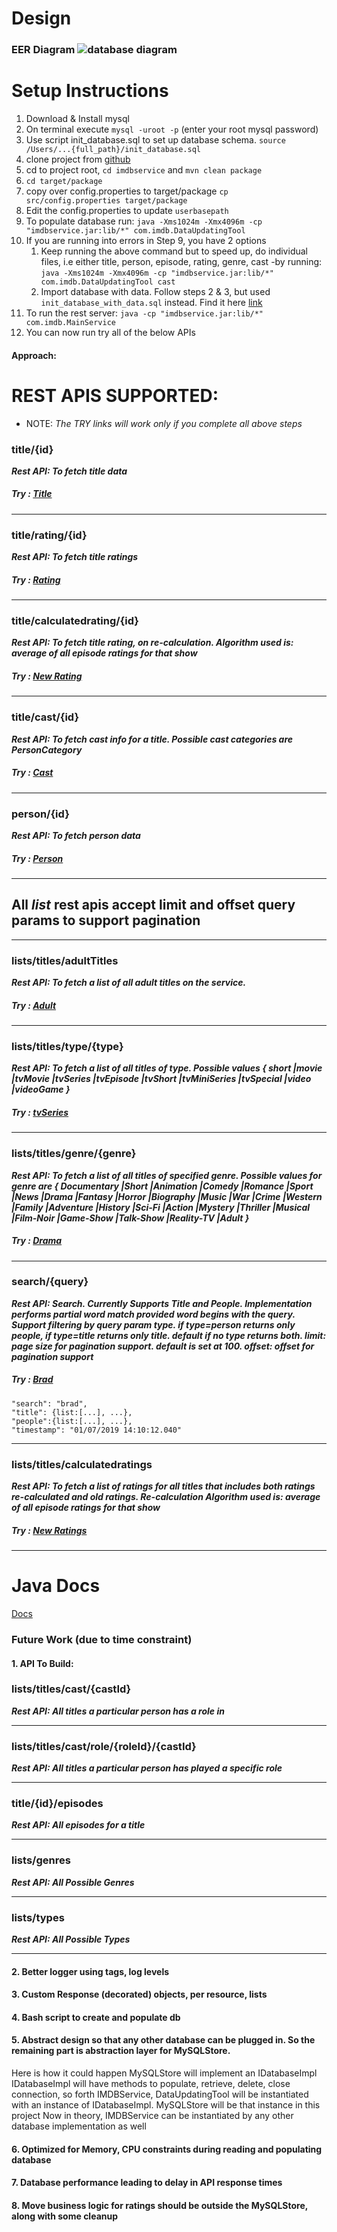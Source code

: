 # Design

### EER Diagram  ![database diagram](db.png)

# Setup Instructions

1. Download & Install mysql
2. On terminal execute `mysql -uroot -p` (enter your root mysql password) 
3. Use script init_database.sql to set up database schema. `source /Users/...{full_path}/init_database.sql`
4. clone project from [github](https://github.com/akhivesara/apis/tree/master/imdbservice) 
5. cd to project root, `cd imdbservice` and  `mvn clean package`
6. `cd target/package`
7. copy over config.properties to target/package `cp src/config.properties target/package`
8. Edit the config.properties to update `userbasepath` 
9. To populate database run: `java -Xms1024m -Xmx4096m -cp "imdbservice.jar:lib/*" com.imdb.DataUpdatingTool`
10. If you are running into errors in Step 9, you have 2 options
    1. Keep running the above command but to speed up,  do individual files, i.e either title, person, 
       episode, rating, genre, cast -by running: `java -Xms1024m -Xmx4096m -cp "imdbservice.jar:lib/*" com.imdb.DataUpdatingTool cast`
    2. Import database with data. Follow steps 2 & 3, but used  `init_database_with_data.sql` instead. Find it here [link](https://www.dropbox.com/sh/xdtm8vtbclgzhwm/AAB6p03kLweMC6GgE5dfQlcva?dl=0)            
11. To run the rest server: `java -cp "imdbservice.jar:lib/*" com.imdb.MainService`
12. You can now run try all of the below APIs

#### Approach:

# REST APIS SUPPORTED:
* NOTE: *The TRY links will work only if you complete all above steps*

### title/{id} 
***Rest API: To fetch title data***
##### Try : [Title](http://localhost:8080/nflxstudio/title/tt0000003)

---
### title/rating/{id}
***Rest API: To fetch title ratings***
##### Try : [Rating](http://localhost:8080/nflxstudio/title/rating/tt0164258)

---
### title/calculatedrating/{id}
***Rest API: To fetch title rating, on re-calculation. Algorithm used is: average of all episode ratings for that show***
##### Try : [New Rating](http://localhost:8080/nflxstudio/title/calculatedrating/tt0164258)

---
### title/cast/{id}
***Rest API: To fetch cast info for a title. Possible cast categories are PersonCategory***
##### Try : [Cast](http://localhost:8080/nflxstudio/title/cast/tt0164258)

---
### person/{id}
***Rest API: To fetch person data***
##### Try : [Person](http://localhost:8080/nflxstudio/title/nm5471631)

---


## All *list* rest apis accept limit and offset query params to support pagination

---
### lists/titles/adultTitles
***Rest API: To fetch a list of all adult titles on the service.***
##### Try : [Adult](http://localhost:8080/nflxstudio/lists/titles/adultTitles)

---
### lists/titles/type/{type}
***Rest API: To fetch a list of all titles of type. Possible values { short |movie |tvMovie |tvSeries |tvEpisode |tvShort |tvMiniSeries |tvSpecial |video |videoGame }***
##### Try : [tvSeries](http://localhost:8080/nflxstudio/lists/titles/type/tvSeries?limit=10&offset=0)

---
### lists/titles/genre/{genre}
***Rest API: To fetch a list of all titles of specified genre. Possible values for genre are { Documentary |Short |Animation |Comedy |Romance |Sport |News |Drama |Fantasy |Horror |Biography |Music |War |Crime |Western |Family |Adventure |History |Sci-Fi |Action |Mystery |Thriller |Musical |Film-Noir |Game-Show |Talk-Show |Reality-TV |Adult }***
##### Try : [Drama](http://localhost:8080/nflxstudio/lists/titles/genre/Drama?limit=10&offset=0)

---
### search/{query}
***Rest API: Search. Currently Supports Title and People. Implementation performs partial word match provided word begins with the query. Support filtering by query param type. if type=person returns only people, if type=title returns only title. default if no type returns both. limit: page size for pagination support. default is set at 100. offset: offset for pagination support***
##### Try : [Brad](http://localhost:8080/nflxstudio/search/brad?limit=10)


    "search": "brad",
    "title": {list:[...], ...},
    "people":{list:[...], ...},
    "timestamp": "01/07/2019 14:10:12.040"

---

### lists/titles/calculatedratings
***Rest API: To fetch a list of ratings for all titles that includes both ratings re-calculated and old ratings. Re-calculation Algorithm used is: average of all episode ratings for that show***
##### Try : [New Ratings](http://localhost:8080/nflxstudio/lists/titles/calculatedratings?limit=10)

---

# Java Docs
[Docs](docs/index.html)

### Future Work (due to time constraint) 

#### 1. API To Build:

### lists/titles/cast/{castId}
***Rest API: All titles a particular person has a role in***

---
### lists/titles/cast/role/{roleId}/{castId}
***Rest API: All titles a particular person has played a specific role***

---
### title/{id}/episodes
***Rest API: All episodes for a title***

---
### lists/genres
***Rest API: All Possible Genres***

---
### lists/types
***Rest API: All Possible Types***

---

#### 2. Better logger using tags, log levels

#### 3. Custom Response (decorated) objects, per resource, lists

#### 4. Bash script to create and populate db

#### 5. Abstract design so that any other database can be plugged in. So the remaining part is abstraction layer for MySQLStore. 
Here is how it could happen
MySQLStore will implement an IDatabaseImpl
IDatabaseImpl will have methods to populate, retrieve, delete, close connection, so forth
IMDBService, DataUpdatingTool will be instantiated with an instance of IDatabaseImpl. 
MySQLStore will be that instance in this project 
Now in theory, IMDBService can be instantiated by any other database implementation as well

#### 6. Optimized for Memory, CPU constraints during reading and populating database 

#### 7. Database performance leading to delay in API response times 

#### 8. Move business logic for ratings should be outside the MySQLStore, along with some cleanup